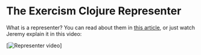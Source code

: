 # The Exercism Clojure Representer

What is a representer? You can read about them in [this article](https://exercism.org/blog/introducing-representers), or just watch Jeremy explain it in this video:

[![Representer video](http://www.youtube.com/embed/OJqN9adA_6Y)]
